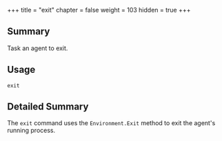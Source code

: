 +++
title = "exit"
chapter = false
weight = 103
hidden = true
+++

## Summary
Task an agent to exit.

## Usage
```
exit
```

## Detailed Summary
The `exit` command uses the `Environment.Exit` method to exit the agent's running process. 
